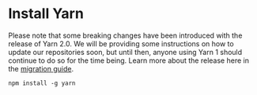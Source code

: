 # Install Yarn

Please note that some breaking changes have been introduced with the release of Yarn 2.0. We will be providing some instructions on how to update our repositories soon, but until then, anyone using Yarn 1 should continue to do so for the time being. Learn more about the release here in the [migration guide](https://yarnpkg.com/getting-started/migration).

```
npm install -g yarn
```
